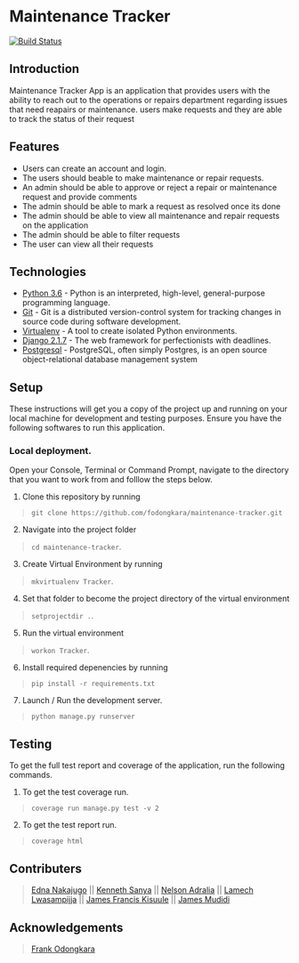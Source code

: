 # Maintenance Tracker
[![Build Status](https://travis-ci.org/fodongkara/maintenance-tracker.svg?branch=master)](https://travis-ci.org/fodongkara/maintenance-tracker)


## Introduction

Maintenance Tracker App is an application that provides users with the ability to reach out to the operations or repairs department regarding issues that need reapairs or maintenance. users make requests and they are able to track the status of their request


## Features

- Users can create an account and login.
- The users should beable to make maintenance or repair requests.
- An admin should be able to approve or reject a repair or maintenance request and provide comments
- The admin should be able to mark a request as resolved once its done
- The admin should be able to view all maintenance and repair requests on the application
- The admin should be able to filter requests
- The user can view all their requests


## Technologies

- [Python 3.6](https://www.python.org/) - Python is an interpreted, high-level, general-purpose programming language.
- [Git](https://git-scm.com/) - Git is a distributed version-control system for tracking changes in source code during software development.
- [Virtualenv](https://virtualenv.pypa.io/en/latest/) - A tool to create isolated Python environments.
- [Django 2.1.7](https://www.djangoproject.com/) - The web framework for perfectionists with deadlines.
- [Postgresql](https://www.postgresql.org/) - PostgreSQL, often simply Postgres, is an open source object-relational database management system


## Setup
These instructions will get you a copy of the project up and running on your local machine for development and testing purposes. Ensure you have the following softwares to run this application.

### Local deployment.
Open your Console, Terminal or Command Prompt, navigate to the directory that you want to work from and folllow the steps below.

1. Clone this repository by running
> `git clone https://github.com/fodongkara/maintenance-tracker.git`
2. Navigate into the project folder
> `cd maintenance-tracker`.
3. Create  Virtual Environment by running
> `mkvirtualenv Tracker`.
4. Set that folder to become the project directory of the virtual environment
> `setprojectdir .`.
5. Run the virtual environment
> `workon Tracker`.
6. Install required depenencies by running
> `pip install -r requirements.txt`
7. Launch / Run the development server.
> `python manage.py runserver`


## Testing
To get the full test report and coverage of the application, run the following commands.

1. To get the test coverage run.
> `coverage run manage.py test -v 2`
2. To get the test report run.
> `coverage html`


## Contributers
> [Edna Nakajugo](https://github.com/3Nakajugo) || 
> [Kenneth Sanya](https://github.com/sanya-kenneth) || 
> [Nelson Adralia](https://github.com/nadralia) || 
> [Lamech Lwasampijja](https://github.com/llwasampijja) || 
> [James Francis Kisuule](https://github.com/engjames) || 
> [James Mudidi](https://github.com/JamesMudidi)


## Acknowledgements
> [Frank Odongkara](https://github.com/fodongkara)